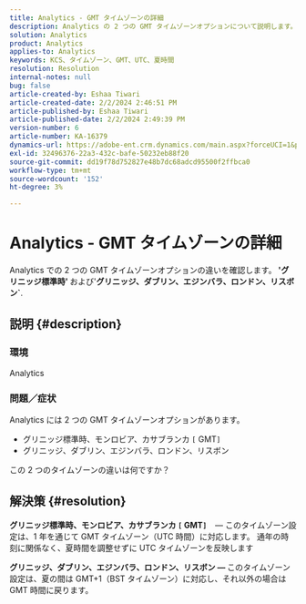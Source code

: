 ```yaml
---
title: Analytics - GMT タイムゾーンの詳細
description: Analytics の 2 つの GMT タイムゾーンオプションについて説明します。
solution: Analytics
product: Analytics
applies-to: Analytics
keywords: KCS、タイムゾーン、GMT、UTC、夏時間
resolution: Resolution
internal-notes: null
bug: false
article-created-by: Eshaa Tiwari
article-created-date: 2/2/2024 2:46:51 PM
article-published-by: Eshaa Tiwari
article-published-date: 2/2/2024 2:49:39 PM
version-number: 6
article-number: KA-16379
dynamics-url: https://adobe-ent.crm.dynamics.com/main.aspx?forceUCI=1&pagetype=entityrecord&etn=knowledgearticle&id=c9a835e5-d9c1-ee11-9079-6045bd006268
exl-id: 32496376-22a3-432c-bafe-50232eb88f20
source-git-commit: dd19f78d752827e48b7dc68adcd95500f2ffbca0
workflow-type: tm+mt
source-wordcount: '152'
ht-degree: 3%

---
```


# Analytics - GMT タイムゾーンの詳細


Analytics での 2 つの GMT タイムゾーンオプションの違いを確認します。<b> &#39;グリニッジ標準時&#39; </b>および&#39;<b>グリニッジ、ダブリン、エジンバラ、ロンドン、リスボン`</b>.

## 説明 {#description}


### <b>環境</b>

Analytics



### <b>問題／症状</b>

Analytics には 2 つの GMT タイムゾーンオプションがあります。

- グリニッジ標準時、モンロビア、カサブランカ `[` GMT`]`
- グリニッジ、ダブリン、エジンバラ、ロンドン、リスボン


この 2 つのタイムゾーンの違いは何ですか？


## 解決策 {#resolution}


<b>グリニッジ標準時、モンロビア、カサブランカ `[` GMT`]`  </b>  — このタイムゾーン設定は、1 年を通じて GMT タイムゾーン（UTC 時間）に対応します。 通年の時刻に関係なく、夏時間を調整せずに UTC タイムゾーンを反映します

<b>グリニッジ、ダブリン、エジンバラ、ロンドン、リスボン — </b>このタイムゾーン設定は、夏の間は GMT+1（BST タイムゾーン）に対応し、それ以外の場合は GMT 時間に戻ります。
